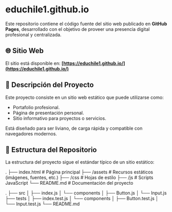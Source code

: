 # educhile1.github.io

Este repositorio contiene el código fuente del sitio web publicado en **GitHub Pages**, desarrollado con el objetivo de proveer una presencia digital profesional y centralizada.

## 🌐 Sitio Web

El sitio está disponible en: **[https://educhile1.github.io/](https://educhile1.github.io/)**

## 📑 Descripción del Proyecto

Este proyecto consiste en un sitio web estático que puede utilizarse como:
- Portafolio profesional.
- Página de presentación personal.
- Sitio informativo para proyectos o servicios.

Está diseñado para ser liviano, de carga rápida y compatible con navegadores modernos.

## 📂 Estructura del Repositorio

La estructura del proyecto sigue el estándar típico de un sitio estático:

.
├── index.html # Página principal
├── /assets # Recursos estáticos (imágenes, fuentes, etc.)
├── /css # Hojas de estilo
├── /js # Scripts JavaScript
└── README.md # Documentación del proyecto




.
├── src
│   ├── index.js
│   └── components
│       ├── Button.js
│       └── Input.js
├── tests
│   ├── index.test.js
│   └── components
│       ├── Button.test.js
│       └── Input.test.js
└── README.md
